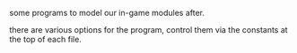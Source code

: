 some programs to model our in-game modules after. 

there are various options for the program, control them via the constants at the top of each file.
